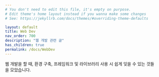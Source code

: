 ```yaml
---
# You don't need to edit this file, it's empty on purpose.
# Edit theme's home layout instead if you wanna make some changes
# See: https://jekyllrb.com/docs/themes/#overriding-theme-defaults

layout: default
title: Web Dev
nav_order: 700
description: "웹 개발 관련 글"
has_children: true
permalink: /docs/WebDev
---
```


웹 개발을 할 때, 환경 구축, 프레임워크 및 라이브러리 사용 시 쉽게 잊을 수 있는 것들을 모았습니다.
